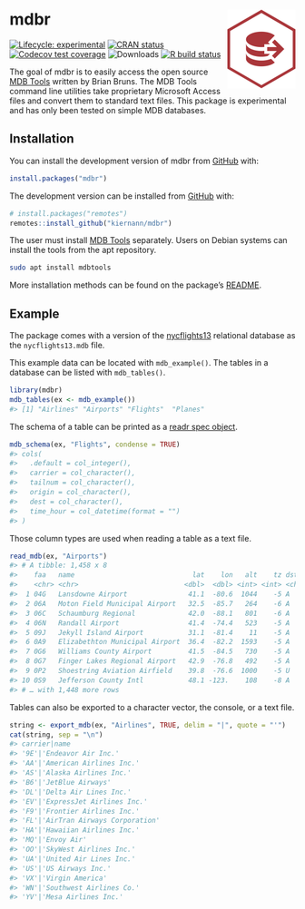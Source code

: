
<!-- README.md is generated from README.Rmd. Please edit that file -->

# mdbr <img src='man/figures/logo.png' align="right" height="139" />

<!-- badges: start -->

[![Lifecycle:
experimental](https://img.shields.io/badge/lifecycle-experimental-orange.svg)](https://www.tidyverse.org/lifecycle/#experimental)
[![CRAN
status](https://www.r-pkg.org/badges/version/mdbr)](https://CRAN.R-project.org/package=mdbr)
[![Codecov test
coverage](https://img.shields.io/codecov/c/github/kiernann/mdbr/master.svg)](https://codecov.io/gh/kiernann/mdbr?branch=master)
![Downloads](https://cranlogs.r-pkg.org/badges/grand-total/mdbr) [![R
build
status](https://github.com/kiernann/mdbr/workflows/R-CMD-check/badge.svg)](https://github.com/kiernann/mdbr/actions)
<!-- badges: end -->

The goal of mdbr is to easily access the open source [MDB
Tools](https://github.com/mdbtools/mdbtools) written by Brian Bruns. The
MDB Tools command line utilities take proprietary Microsoft Access files
and convert them to standard text files. This package is experimental
and has only been tested on simple MDB databases.

## Installation

You can install the development version of mdbr from
[GitHub](https://github.com/kiernann/mdbr) with:

``` r
install.packages("mdbr")
```

The development version can be installed from
[GitHub](https://github.com/kiernann/mdbr) with:

``` r
# install.packages("remotes")
remotes::install_github("kiernann/mdbr")
```

The user must install [MDB Tools](https://github.com/mdbtools/mdbtools)
separately. Users on Debian systems can install the tools from the apt
repository.

``` bash
sudo apt install mdbtools
```

More installation methods can be found on the package’s
[README](https://github.com/mdbtools/mdbtools/blob/dev/README.md).

## Example

The package comes with a version of the
[nycflights13](https://github.com/hadley/nycflights13) relational
database as the `nycflights13.mdb` file.

This example data can be located with `mdb_example()`. The tables in a
database can be listed with `mdb_tables()`.

``` r
library(mdbr)
mdb_tables(ex <- mdb_example())
#> [1] "Airlines" "Airports" "Flights"  "Planes"
```

The schema of a table can be printed as a [readr spec
object](https://readr.tidyverse.org/reference/spec.html).

``` r
mdb_schema(ex, "Flights", condense = TRUE)
#> cols(
#>   .default = col_integer(),
#>   carrier = col_character(),
#>   tailnum = col_character(),
#>   origin = col_character(),
#>   dest = col_character(),
#>   time_hour = col_datetime(format = "")
#> )
```

Those column types are used when reading a table as a text file.

``` r
read_mdb(ex, "Airports")
#> # A tibble: 1,458 x 8
#>    faa   name                             lat    lon   alt    tz dst   tzone              
#>    <chr> <chr>                          <dbl>  <dbl> <int> <int> <chr> <chr>              
#>  1 04G   Lansdowne Airport               41.1  -80.6  1044    -5 A     America/New_York   
#>  2 06A   Moton Field Municipal Airport   32.5  -85.7   264    -6 A     America/Chicago    
#>  3 06C   Schaumburg Regional             42.0  -88.1   801    -6 A     America/Chicago    
#>  4 06N   Randall Airport                 41.4  -74.4   523    -5 A     America/New_York   
#>  5 09J   Jekyll Island Airport           31.1  -81.4    11    -5 A     America/New_York   
#>  6 0A9   Elizabethton Municipal Airport  36.4  -82.2  1593    -5 A     America/New_York   
#>  7 0G6   Williams County Airport         41.5  -84.5   730    -5 A     America/New_York   
#>  8 0G7   Finger Lakes Regional Airport   42.9  -76.8   492    -5 A     America/New_York   
#>  9 0P2   Shoestring Aviation Airfield    39.8  -76.6  1000    -5 U     America/New_York   
#> 10 0S9   Jefferson County Intl           48.1 -123.    108    -8 A     America/Los_Angeles
#> # … with 1,448 more rows
```

Tables can also be exported to a character vector, the console, or a
text file.

``` r
string <- export_mdb(ex, "Airlines", TRUE, delim = "|", quote = "'")
cat(string, sep = "\n")
#> carrier|name
#> '9E'|'Endeavor Air Inc.'
#> 'AA'|'American Airlines Inc.'
#> 'AS'|'Alaska Airlines Inc.'
#> 'B6'|'JetBlue Airways'
#> 'DL'|'Delta Air Lines Inc.'
#> 'EV'|'ExpressJet Airlines Inc.'
#> 'F9'|'Frontier Airlines Inc.'
#> 'FL'|'AirTran Airways Corporation'
#> 'HA'|'Hawaiian Airlines Inc.'
#> 'MQ'|'Envoy Air'
#> 'OO'|'SkyWest Airlines Inc.'
#> 'UA'|'United Air Lines Inc.'
#> 'US'|'US Airways Inc.'
#> 'VX'|'Virgin America'
#> 'WN'|'Southwest Airlines Co.'
#> 'YV'|'Mesa Airlines Inc.'
```

<!-- refs: start -->

<!-- refs: end -->
